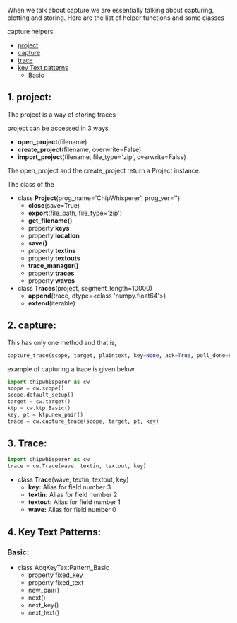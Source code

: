 When we talk about capture we are essentially talking about capturing, plotting and storing. Here are the list of helper functions and some classes

capture helpers:
- [project](#1.\project:)
- [capture]()
- [trace](#3.\trace:)
- [key Text patterns]()
	- Basic


## 1. project:
The project is a way of storing traces

project can be accessed in 3 ways
- **open_project**(filename)
- **create_project**(filename, overwrite=False)
- **import_project**(filename, file_type='zip', overwrite=False)

The open_project and the create_project return a Project instance.

The class of the 
- class **Project**(prog_name='ChipWhisperer', prog_ver='')
	- **close**(save=True)
	- **export**(file_path, file_type='zip')
	- **get_filename()**
	-  property **keys**
	-  property **location**
	-  **save()**
	-  property **textins**
	-  property **textouts**
	-   **trace_manager()**
	-   property **traces**
	-   property **waves**
- class **Traces**(project, segment_length=10000)
	- **append**(trace, dtype=<class 'numpy.float64'>)
	- **extend**(iterable)
	

## 2. capture:

This has only one method and that is,

```python
capture_trace(scope, target, plaintext, key=None, ack=True, poll_done=False, as_int=False, always_send_key=False)
```


example of capturing a trace is given below
```python
import chipwhisperer as cw
scope = cw.scope()
scope.default_setup()
target = cw.target()
ktp = cw.ktp.Basic()
key, pt = ktp.new_pair()
trace = cw.capture_trace(scope, target, pt, key)
```
## 3. Trace:

``` python
import chipwhisperer as cw
trace = cw.Trace(wave, textin, textout, key)
```

- class **Trace**(wave, textin, textout, key)
	- **key:**  Alias for field number 3
	- **textin:** Alias for field number 2
	- **textout:** Alias for field number 1
	- **wave:** Alias for field number 0

## 4. Key Text Patterns:
### Basic:

- class AcqKeyTextPattern_Basic
	- property fixed_key
	- property fixed_text
	-  new_pair()
	-  next()
	-  next_key()
	-  next_text()
